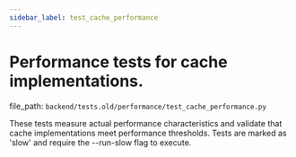 ```yaml
---
sidebar_label: test_cache_performance
---
```


# Performance tests for cache implementations.

  file_path: `backend/tests.old/performance/test_cache_performance.py`

These tests measure actual performance characteristics and validate that
cache implementations meet performance thresholds. Tests are marked as 'slow'
and require the --run-slow flag to execute.
